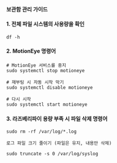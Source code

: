 #### 보관함 관리 가이드


#### 1. 전체 파일 시스템의 사용량을 확인

```
df -h
```

#### 2. MotionEye 명령어

```
# MotionEye 서비스를 중지
sudo systemctl stop motioneye

# 재부팅 시 자동 시작 막기
sudo systemctl disable motioneye

# 다시 시작
sudo systemctl start motioneye

```

#### 3. 라즈베리파이 용량 부족 시 파일 삭제 명령어

```
sudo rm -rf /var/log/*.log

로그 파일 크기 줄이기 (파일은 유지, 내용만 삭제)

sudo truncate -s 0 /var/log/syslog

```




